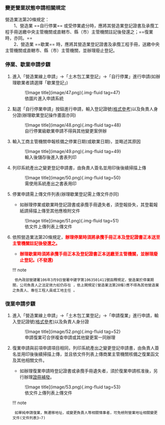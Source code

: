 ### 變更營業狀態申請相關規定
營造業法第20條規定：<br>
&emsp;&emsp;1、營造業 ==自行停業== 或受停業處分時，應將其營造業登記證書及承攬工程手冊送繳中央主管機關或直轄市、縣（市）主管機關註記後發還之；==復業時，亦同。==<br>
&emsp;&emsp;2、營造業 ==歇業== 時，應將其營造業登記證書及承攬工程手冊，送繳中央主管機關或直轄市、縣（市）主管機關，並辦理廢止登記。<br>

### 停業、歇業申請步驟
1. 進入「營造業線上申請」→「土木包工業登記」→「自行停業」進行申請(如辦理歇業者請選擇「歇業登記」)
    <figure markdown="span">
    ![Image title](image/47.png){.img-fluid tag=47}
    <figcaption>依圖片進入申請系統</figcaption>
    </figure>
2. 點選「自行停業申請」按鈕進行申請，輸入登記證號[(格式參考)](change_capital.md)以及負責人身分證(辦理歇業登記操作畫面亦同)
    <figure markdown="span">
    ![Image title](image/48.png){.img-fluid tag=48}
    <figcaption>自行停業級歇業申請不得與其他變更案併辦</figcaption>
    </figure>
3. 輸入工商主管機關申報核備之停業日期(或歇業日期)，並略述其原因
    <figure markdown="span">
    ![Image title](image/49.png){.img-fluid tag=49}
    <figcaption>輸入後儲存後進入書表列印</figcaption>
    </figure>
4. 列印系統產出之變更登記申請書，由負責人簽名並用印後後續掃描上傳
    <figure markdown="span">
    ![Image title](image/50.png){.img-fluid tag=50}
    <figcaption>需使用系統產出之書表用印</figcaption>
    </figure>
5. 停業申請需上傳文件列表(辦理歇業登記需上傳文件亦同)
    - 如辦理停業或歇業時登記證書或承攬手冊遺失者，須登報掛失，其登載報紙請掃描上傳至其他應檢附文件
    <figure markdown="span">
    ![Image title](image/51.png){.img-fluid tag=51}
    <figcaption>依文件上傳列表上傳文件</figcaption>
    </figure>
6. 依照營造業法第20條規定，<span style="color:red; font-weight:bold;">辦理停業時須將承攬手冊正本及登記證書正本送至主管機關註記後發還之。</span><br>
    - <span style="color:red; font-weight:bold;">辦理歇業時須將承攬手冊正本及登記證書正本送繳至主管機關，並辦理廢止登記。(不發還)</span>
    
    !!! note

        依內政部營建署106年3月9日營署中建字第1063501411號函釋規定，營造業於停業期間，公司負責人之法定效力如仍存在 ，依上開規定(營造業法第28條)應不得為其他營造業之負責人、專任工程人員或工地主任 。

### 復業申請步驟
1. 進入「營造業線上申請」→「土木包工業登記」→「申請復業」進行申請，輸入登記證號[(格式參考)](change_capital.md)以及負責人身分證
    <figure markdown="span">
    ![Image title](image/52.png){.img-fluid tag=52}
    <figcaption>申請復業可合併複查申請或其他變更案一同辦理</figcaption>
    </figure>
2. 復業申請與前項申請項目相同，列印系統產出之變更登記申請書，由負責人簽名並用印後後續掃描上傳，並且依文件列表上傳商業主管機關核備之復業函文及其他相關文件。
    - 如辦理復業申請時登記證書或承攬手冊遺失者，須於復業申請核准後，另行辦理[證冊補發](receive_manual_2.md)。
    <figure markdown="span">
    ![Image title](image/53.png){.img-fluid tag=53}
    <figcaption>依文件上傳列表上傳文件</figcaption>
    </figure>

    !!! note

        如單純申請復業，無遷移地址，或變更負責人等相關情事者，可免檢附營業地址相關變更文件(文件列表3~7)


